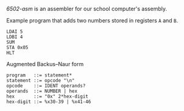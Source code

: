 _6502-asm_ is an assembler for our school computer's assembly.

Example program that adds two numbers stored in registers `A` and `B`.
```
LDAI 5
LDBI 4
SUM
STA 0x05
HLT
```

Augmented Backus–Naur form
```
program   ::= statement*
statement ::= opcode "\n"
opcode    ::= IDENT operands?
operands  ::= NUMBER | hex
hex       ::= "0x" 2*hex-digit
hex-digit ::= %x30-39 | %x41-46
```
